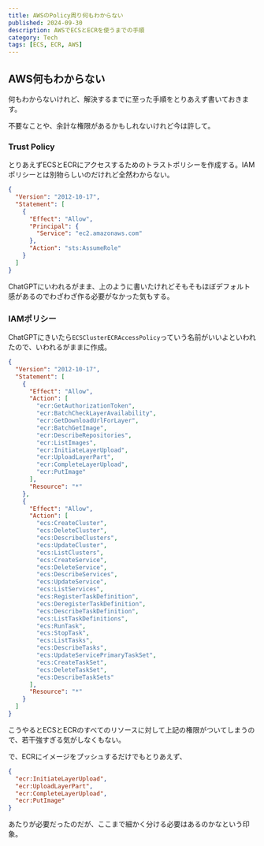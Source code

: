 ```yaml
---
title: AWSのPolicy周り何もわからない 
published: 2024-09-30
description: AWSでECSとECRを使うまでの手順
category: Tech
tags: [ECS, ECR, AWS]
---
```


## AWS何もわからない

何もわからないけれど、解決するまでに至った手順をとりあえず書いておきます。

不要なことや、余計な権限があるかもしれないけれど今は許して。

### Trust Policy

とりあえずECSとECRにアクセスするためのトラストポリシーを作成する。IAMポリシーとは別物らしいのだけれど全然わからない。

```json
{
  "Version": "2012-10-17",
  "Statement": [
    {
      "Effect": "Allow",
      "Principal": {
        "Service": "ec2.amazonaws.com"
      },
      "Action": "sts:AssumeRole"
    }
  ]
}
```

ChatGPTにいわれるがまま、上のように書いたけれどそもそもほぼデフォルト感があるのでわざわざ作る必要がなかった気もする。

### IAMポリシー

ChatGPTにきいたら`ECSClusterECRAccessPolicy`っていう名前がいいよといわれたので、いわれるがままに作成。

```json
{
  "Version": "2012-10-17",
  "Statement": [
    {
      "Effect": "Allow",
      "Action": [
        "ecr:GetAuthorizationToken",
        "ecr:BatchCheckLayerAvailability",
        "ecr:GetDownloadUrlForLayer",
        "ecr:BatchGetImage",
        "ecr:DescribeRepositories",
        "ecr:ListImages",
        "ecr:InitiateLayerUpload",
        "ecr:UploadLayerPart",
        "ecr:CompleteLayerUpload",
        "ecr:PutImage"
      ],
      "Resource": "*"
    },
    {
      "Effect": "Allow",
      "Action": [
        "ecs:CreateCluster",
        "ecs:DeleteCluster",
        "ecs:DescribeClusters",
        "ecs:UpdateCluster",
        "ecs:ListClusters",
        "ecs:CreateService",
        "ecs:DeleteService",
        "ecs:DescribeServices",
        "ecs:UpdateService",
        "ecs:ListServices",
        "ecs:RegisterTaskDefinition",
        "ecs:DeregisterTaskDefinition",
        "ecs:DescribeTaskDefinition",
        "ecs:ListTaskDefinitions",
        "ecs:RunTask",
        "ecs:StopTask",
        "ecs:ListTasks",
        "ecs:DescribeTasks",
        "ecs:UpdateServicePrimaryTaskSet",
        "ecs:CreateTaskSet",
        "ecs:DeleteTaskSet",
        "ecs:DescribeTaskSets"
      ],
      "Resource": "*"
    }
  ]
}
```

こうやるとECSとECRのすべてのリソースに対して上記の権限がついてしまうので、若干強すぎる気がしなくもない。

で、ECRにイメージをプッシュするだけでもとりあえず、

```json
{
  "ecr:InitiateLayerUpload",
  "ecr:UploadLayerPart",
  "ecr:CompleteLayerUpload",
  "ecr:PutImage"
}
```

あたりが必要だったのだが、ここまで細かく分ける必要はあるのかなという印象。